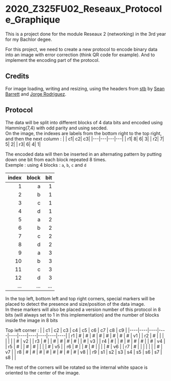 # 2020_Z325FU02_Reseaux_Protocole_Graphique
This is a project done for the module Reseaux 2 (networking) in the 3rd year for my Bachlor degee.

For this project, we need to create a new protocol to encode binary data into an image with error correction (think QR code for example). And to implement the encoding part of the protocol.

## Credits
For image loading, writing and resizing, using the headers from [stb](https://github.com/nothings/stb) by [Sean Barrett](https://github.com/nothings) and [Jorge Rodriguez](https://github.com/BSVino).  

## Protocol
The data will be split into different blocks of 4 data bits and encoded using Hamming(7,4) with odd parity and using secded.  
On the image, the indexes are labels from the bottom right to the top right, and then the next column :
|   | c1| c2| c3|
|---|---|---|---|
| r1|  8|  6|  3|
| r2|  7|  5|  2|
| r3|  6|  4|  1|

The encoded data will then be inserted in an alternating pattern by putting down one bit from each block repeated 8 times.  
Exemple : using 4 blocks : `a`, `b`, `c` and `d`

|index|block| bit |
|----:|----:|----:|
|    1|    a|    1|
|    2|    b|    1|
|    3|    c|    1|
|    4|    d|    1|
|    5|    a|    2|
|    6|    b|    2|
|    7|    c|    2|
|    8|    d|    2|
|    9|    a|    3|
|   10|    b|    3|
|   11|    c|    3|
|   12|    d|    3|
| ... | ... | ... |

In the top left, bottom left and top right corners, special markers will be placed to detect the presence and size/position of the data image.  
In these markers will also be placed a version number of this protocol in 8 bits (will always set to 1 in this implementation) and the number of blocks inside the image in 8 bits

Top left corner :
|    | c1 | c2 | c3 | c4 | c5 | c6 | c7 | c8 | c9 |
|----|----|----|----|----|----|----|----|----|----|
| r1 |  # |  # |  # |  # |  # |  # |  # |  # | v1 |
| r2 |  # |    |    |    |    |    |    |  # | v2 |
| r3 |  # |    |  # |  # |  # |  # |    |  # | v3 |
| r4 |  # |    |  # |  # |  # |  # |    |  # | v4 |
| r5 |  # |    |  # |  # |    |    |    |  # | v5 |
| r6 |  # |    |  # |  # |    |    |    |  # | v6 |
| r7 |  # |    |    |    |    |    |    |  # | v7 |
| r8 |  # |  # |  # |  # |  # |  # |  # |  # | v8 |
| r9 | s1 | s2 | s3 | s4 | s5 | s6 | s7 | s8 |    |

The rest of the corners will be rotated so the internal white space is oriented to the center of the image.
